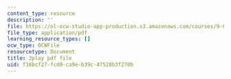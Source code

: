 ```yaml
---
content_type: resource
description: ''
file: https://ol-ocw-studio-app-production.s3.amazonaws.com/courses/9-00sc-introduction-to-psychology-fall-2011/f16bcf27fcd0ca9eb39c47528b3f270b_SBrCPDC21f4.pdf
file_type: application/pdf
learning_resource_types: []
ocw_type: OCWFile
resourcetype: Document
title: 3play pdf file
uid: f16bcf27-fcd0-ca9e-b39c-47528b3f270b
---
```

